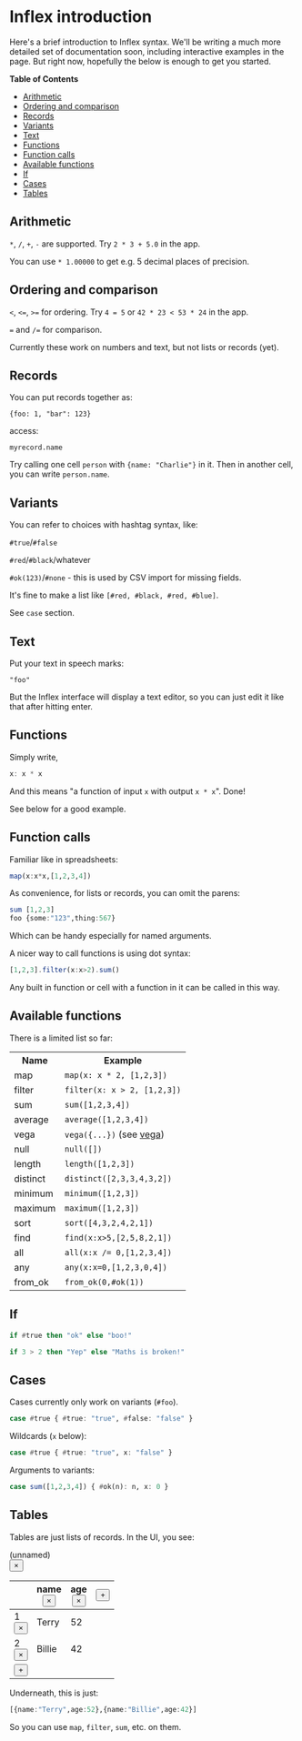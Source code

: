 # Inflex introduction

Here's a brief introduction to Inflex syntax. We'll be writing a much
more detailed set of documentation soon, including interactive
examples in the page. But right now, hopefully the below is enough to
get you started.

**Table of Contents**

- [Arithmetic](#arithmetic)
- [Ordering and comparison](#ordering-and-comparison)
- [Records](#records)
- [Variants](#variants)
- [Text](#text)
- [Functions](#functions)
- [Function calls](#function-calls)
- [Available functions](#available-functions)
- [If](#if)
- [Cases](#cases)
- [Tables](#tables)

<!-- markdown-toc end -->


## Arithmetic

`*`, `/`, `+`, `-` are supported. Try `2 * 3 + 5.0` in the app.

You can use `* 1.00000` to get e.g. 5 decimal places of precision.

## Ordering and comparison

`<`, `<=`, `>=` for ordering. Try `4 = 5` or `42 * 23 < 53 * 24` in the app.

`=` and `/=` for comparison.

Currently these work on numbers and text, but not lists or records (yet).

## Records

You can put records together as:

`{foo: 1, "bar": 123}`

access:

`myrecord.name`

Try calling one cell `person` with `{name: "Charlie"}` in it. Then in
another cell, you can write `person.name`.

## Variants

You can refer to choices with hashtag syntax, like:

`#true`/`#false`

`#red`/`#black`/whatever

`#ok(123)`/`#none` - this is used by CSV import for missing fields.

It's fine to make a list like `[#red, #black, #red, #blue]`.

See `case` section.

## Text

Put your text in speech marks:

`"foo"`

But the Inflex interface will display a text editor, so you can just
edit it like that after hitting enter.

## Functions

Simply write,

```haskell
x: x * x
```

And this means "a function of input `x` with output `x * x`". Done!

See below for a good example.

## Function calls

Familiar like in spreadsheets:

```haskell
map(x:x*x,[1,2,3,4])
```

As convenience, for lists or records, you can omit the parens:

```haskell
sum [1,2,3]
foo {some:"123",thing:567}
```

Which can be handy especially for named arguments.

A nicer way to call functions is using dot syntax:

```haskell
[1,2,3].filter(x:x>2).sum()
```

Any built in function or cell with a function in it can be called in this way.

## Available functions

There is a limited list so far:

<table><tr><th>Name</th><th>Example</th></tr>
<tr><td>map</td><td><code>map(x: x * 2, [1,2,3])</code></td></tr>
<tr><td>filter</td><td><code>filter(x: x > 2, [1,2,3])</code></td></tr>
<tr><td>sum</td><td><code>sum([1,2,3,4])</code></td></tr>
<tr><td>average</td><td><code>average([1,2,3,4])</code></td></tr>
<tr><td>vega</td><td><code>vega({...})</code> (see <a href="https://vega.github.io/vega-lite/">vega</a>)</td></tr>
<tr><td>null</td><td><code>null([])</code></td></tr>
<tr><td>length</td><td><code>length([1,2,3])</code></td></tr>
<tr><td>distinct</td><td><code>distinct([2,3,3,4,3,2])</code></td></tr>
<tr><td>minimum</td><td><code>minimum([1,2,3])</code></td></tr>
<tr><td>maximum</td><td><code>maximum([1,2,3])</code></td></tr>
<tr><td>sort</td><td><code>sort([4,3,2,4,2,1])</code></td></tr>
<tr><td>find</td><td><code>find(x:x>5,[2,5,8,2,1])</code></td></tr>
<tr><td>all</td><td><code>all(x:x /= 0,[1,2,3,4])</code></td></tr>
<tr><td>any</td><td><code>any(x:x=0,[1,2,3,0,4])</code></td></tr>
<tr><td>from_ok</td><td><code>from_ok(0,#ok(1))</code></td></tr>
</table>

## If

```haskell
if #true then "ok" else "boo!"

if 3 > 2 then "Yep" else "Maths is broken!"
```

## Cases

Cases currently only work on variants (`#foo`).

```haskell
case #true { #true: "true", #false: "false" }
```

Wildcards (`x` below):

```haskell
case #true { #true: "true", x: "false" }
```

Arguments to variants:

```haskell
case sum([1,2,3,4]) { #ok(n): n, x: 0 }
```

## Tables

Tables are just lists of records. In the UI, you see:

<div class="cell-wrapper"><div class="cell"><div class="cell-header"><div class="cell-name " title="Click to edit cell's name">(unnamed)</div><button class="delete-cell" title="Delete this cell">×</button></div><div class="cell-body"><div class="editor-boundary-wrap"><div class="ellipsis-button" title="Edit this as code"></div><table class="table"><thead class="table-header"><th class="table-column" title=""></th><th class="table-column" title="Click to edit"><div class="table-column-content"><div class="cell-name " title="Click to edit column name">name</div><button class="remove-column-button">×</button></div></th><th class="table-column" title="Click to edit"><div class="table-column-content"><div class="cell-name " title="Click to edit column name">age</div><button class="remove-column-button">×</button></div></th><th class="add-column"><button class="add-column-button" title="Add column to this table">+</button></th></thead><tbody class="table-body"><tr><td class="row-number"><div class="row-number-div"><div class="row-number-text">1</div><button class="remove-row-button">×</button></div></td><td class="table-datum-value"><div class="editor-boundary-wrap" title=""><div class="ellipsis-button" title="Edit this as code"></div><div class="text"><div class="cell-name " title="Click to edit text">Terry</div></div></div></td><td class="table-datum-value"><div class="editor-boundary-wrap clickable-to-edit" title="Click to edit"><div class="misc">52</div></div></td><td class="add-column-blank"></td></tr><tr><td class="row-number"><div class="row-number-div"><div class="row-number-text">2</div><button class="remove-row-button">×</button></div></td><td class="table-datum-value" colspan="1"><div class="editor-boundary-wrap" title=""><div class="ellipsis-button" title="Edit this as code"></div><div class="text"><div class="cell-name " title="Click to edit text">Billie</div></div></div></td><td class="table-datum-value"><div class="editor-boundary-wrap clickable-to-edit" title="Click to edit"><div class="misc">42</div></div></td><td class="add-column-blank"></td></tr><tr><td class="add-row"><button class="add-row-button " title="Add row">+</button></td><td class="bottom-blank" colspan="3"></td></tr></tbody></table></div></div></div></div>

Underneath, this is just:

```haskell
[{name:"Terry",age:52},{name:"Billie",age:42}]
```

So you can use `map`, `filter`, `sum`, etc. on them.
